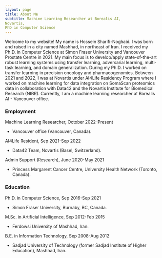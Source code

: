 ```yaml
---
layout: page
title: About Me
subtitle: Machine Learning Researcher at Borealis AI, 
Novartis, 
PhD in Computer Science
---
```

Welcome to my website!
My name is Hossein Sharifi-Noghabi. I was born and raised in a city named Mashhad, in northeast of Iran. I received my Ph.D. in Computer Science at Simon Fraser University and Vancouver Prostate Centre in 2021. My main focus is to develop/apply state-of-the-art robust learning systems using transfer learning, adversarial learning, multi-task learning, and domain generalization. During my Ph.D. I worked on transfer learning in precision oncology and pharmacogenomics. Between 2021 and 2022, I was at Novartis under AI4Life Residency Program where I worked on machine learning for data integration on SomaScan proteomics data in collaboration with Data42 and the Novartis Institute for Biomedical Research (NIBR). Currently, I am a machine learning researcher at Borealis AI - Vancouver office.  

### Employment 

Machine Learning Researcher, October 2022-Present
  - Vancouver office (Vancouver, Canada).
  
AI4Life Resident, Sep 2021-Sep 2022
  - Data42 Team, Novartis (Basel, Switzerland).  

Admin Support (Research), June 2020-May 2021 
  - Princess Margarent Cancer Centre, University Health Network (Toronto, Canada). 

### Education 

Ph.D. in Computer Science, Sep 2016-Sep 2021
  - Simon Fraser University, Burnaby, BC, Canada. 

M.Sc. in Artificial Intelligence, Sep 2012-Feb 2015
  - Ferdowsi University of Mashhad, Iran. 

B.E. in Information Technology, Sep 2008-Aug 2012 
  - Sadjad University of Technology (former Sadjad Institute of Higher Education), Mashhad, Iran.
